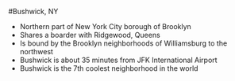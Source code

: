 #Bushwick, NY

- Northern part of New York City borough of Brooklyn
- Shares a boarder with Ridgewood, Queens
- Is bound by the Brooklyn neighborhoods of Williamsburg to the northwest
-  Bushwick is about 35 minutes from JFK International Airport
-  Bushwick is the 7th coolest neighborhood in the world
